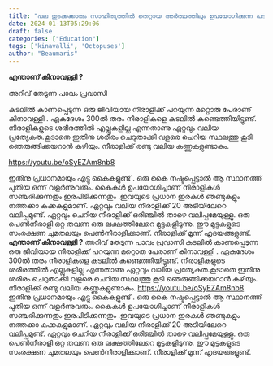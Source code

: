 ```yaml
---
title: "പല തുടക്കക്കാരും സാഹിത്യത്തിൽ തെറ്റായ അർത്ഥത്തിലും ഉപയോഗിക്കുന്ന പദമാണ് കിനാവള്ളി ? എന്താണ് കിനാവള്ളി ?"
date: 2024-01-13T05:29:06
draft: false
categories: ["Education"]
tags: ['kinavalli', 'Octopuses']
author: "Beaumaris"
---
```


<strong>എന്താണ് കിനാവള്ളി ?</strong>

അറിവ് തേടുന്ന പാവം പ്രവാസി

കടലിൽ കാണപ്പെടുന്ന ഒരു ജീവിയായ നീരാളിക്ക് പറയുന്ന മറ്റൊരു പേരാണ് കിനാവള്ളി . ഏകദേശം 300ൽ തരം നീരാളികളെ കടലിൽ കണ്ടെത്തിയിട്ടുണ്ട്. നീരാളികളുടെ ശരീരത്തിൽ എല്ലുകളില്ല എന്നതാണു ഏറ്റവും വലിയ പ്രത്യേകത.കൂടാതെ ഇതിനു ശരീരം ചെറുതാക്കി വളരെ ചെറിയ സ്ഥലത്തു കൂടി ഞെരുങ്ങിക്കയറാൻ കഴിയും. നീരാളിക്ക് രണ്ടു വലിയ കണ്ണുകളുണ്ടാകും.

https://youtu.be/oSyEZAm8nb8

ഇതിനു പ്രധാനമായും എട്ടു കൈകളുണ്ട് . ഒരു കൈ നഷ്ടപ്പെട്ടാൽ ആ സ്ഥാനത്ത് പുതിയ ഒന്ന് വളർന്നുവരും. കൈകൾ ഉപയോഗിച്ചാണ് നീരാളികൾ സഞ്ചരിക്കുന്നതും ഇരപിടിക്കുന്നതും .ഇവയുടെ പ്രധാന ഇരകൾ ഞണ്ടുകളും നത്തക്കാ കക്കകളുമാണ്. ഏറ്റവും വലിയ നീരാളിക്ക് 20 അടിയിലേറെ വലിപ്പമുണ്ട്. ഏറ്റവും ചെറിയ നീരാളിക്ക് ഒരിഞ്ചിൽ താഴെ വലിപ്പമേയുള്ളൂ. ഒരു പെൺനീരാളി ഒറ്റ തവണ ഒരു ലക്ഷത്തിലേറെ മുട്ടകളിടുന്നു. ഈ മുട്ടകളുടെ സംരക്ഷണ ചുമതലയും പെൺനീരാളിക്കാണ്. നീരാളിക്ക് മൂന്ന് ഹൃദയങ്ങളുണ്ട്.
**എന്താണ് കിനാവള്ളി ?** അറിവ് തേടുന്ന പാവം പ്രവാസി കടലിൽ കാണപ്പെടുന്ന ഒരു ജീവിയായ നീരാളിക്ക് പറയുന്ന മറ്റൊരു പേരാണ് കിനാവള്ളി . ഏകദേശം 300ൽ തരം നീരാളികളെ കടലിൽ കണ്ടെത്തിയിട്ടുണ്ട്. നീരാളികളുടെ ശരീരത്തിൽ എല്ലുകളില്ല എന്നതാണു ഏറ്റവും വലിയ പ്രത്യേകത.കൂടാതെ ഇതിനു ശരീരം ചെറുതാക്കി വളരെ ചെറിയ സ്ഥലത്തു കൂടി ഞെരുങ്ങിക്കയറാൻ കഴിയും. നീരാളിക്ക് രണ്ടു വലിയ കണ്ണുകളുണ്ടാകും. https://youtu.be/oSyEZAm8nb8 ഇതിനു പ്രധാനമായും എട്ടു കൈകളുണ്ട് . ഒരു കൈ നഷ്ടപ്പെട്ടാൽ ആ സ്ഥാനത്ത് പുതിയ ഒന്ന് വളർന്നുവരും. കൈകൾ ഉപയോഗിച്ചാണ് നീരാളികൾ സഞ്ചരിക്കുന്നതും ഇരപിടിക്കുന്നതും .ഇവയുടെ പ്രധാന ഇരകൾ ഞണ്ടുകളും നത്തക്കാ കക്കകളുമാണ്. ഏറ്റവും വലിയ നീരാളിക്ക് 20 അടിയിലേറെ വലിപ്പമുണ്ട്. ഏറ്റവും ചെറിയ നീരാളിക്ക് ഒരിഞ്ചിൽ താഴെ വലിപ്പമേയുള്ളൂ. ഒരു പെൺനീരാളി ഒറ്റ തവണ ഒരു ലക്ഷത്തിലേറെ മുട്ടകളിടുന്നു. ഈ മുട്ടകളുടെ സംരക്ഷണ ചുമതലയും പെൺനീരാളിക്കാണ്. നീരാളിക്ക് മൂന്ന് ഹൃദയങ്ങളുണ്ട്.
